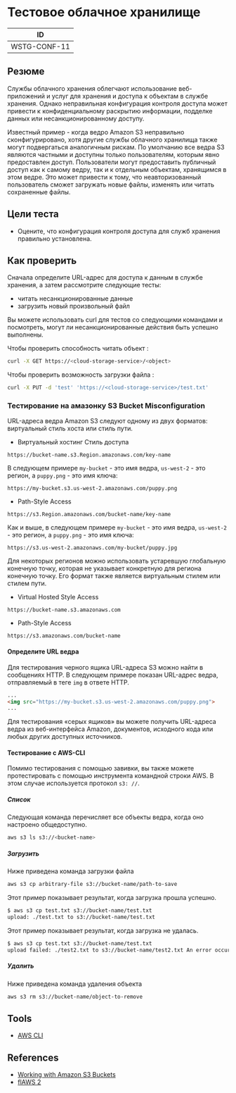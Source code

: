 # Тестовое облачное хранилище

| ID |
| ------------- |
| WSTG-CONF-11 |

## Резюме

Службы облачного хранения облегчают использование веб-приложений и услуг для хранения и доступа к объектам в службе хранения. Однако неправильная конфигурация контроля доступа может привести к конфиденциальному раскрытию информации, подделке данных или несанкционированному доступу.

Известный пример - когда ведро Amazon S3 неправильно сконфигурировано, хотя другие службы облачного хранилища также могут подвергаться аналогичным рискам. По умолчанию все ведра S3 являются частными и доступны только пользователям, которым явно предоставлен доступ. Пользователи могут предоставить публичный доступ как к самому ведру, так и к отдельным объектам, хранящимся в этом ведре. Это может привести к тому, что неавторизованный пользователь сможет загружать новые файлы, изменять или читать сохраненные файлы.

## Цели теста

- Оцените, что конфигурация контроля доступа для служб хранения правильно установлена.

## Как проверить

Сначала определите URL-адрес для доступа к данным в службе хранения, а затем рассмотрите следующие тесты:

- читать несанкционированные данные
- загрузить новый произвольный файл

Вы можете использовать curl для тестов со следующими командами и посмотреть, могут ли несанкционированные действия быть успешно выполнены.

Чтобы проверить способность читать объект :

```bash
curl -X GET https://<cloud-storage-service>/<object>
```

Чтобы проверить возможность загрузки файла :

```bash
curl -X PUT -d 'test' 'https://<cloud-storage-service>/test.txt'
```

### Тестирование на амазонку S3 Bucket Misconfiguration

URL-адреса ведра Amazon S3 следуют одному из двух форматов: виртуальный стиль хоста или стиль пути.

- Виртуальный хостинг Стиль доступа

```text
https://bucket-name.s3.Region.amazonaws.com/key-name
```

В следующем примере `my-bucket` - это имя ведра, `us-west-2` - это регион, а `puppy.png` - это имя ключа:

```text
https://my-bucket.s3.us-west-2.amazonaws.com/puppy.png
```

- Path-Style Access

```text
https://s3.Region.amazonaws.com/bucket-name/key-name
```

Как и выше, в следующем примере `my-bucket` - это имя ведра, `us-west-2` - это регион, а `puppy.png` - это имя ключа:

```text
https://s3.us-west-2.amazonaws.com/my-bucket/puppy.jpg
```

Для некоторых регионов можно использовать устаревшую глобальную конечную точку, которая не указывает конкретную для региона конечную точку. Его формат также является виртуальным стилем или стилем пути.

- Virtual Hosted Style Access

```text
https://bucket-name.s3.amazonaws.com
```

- Path-Style Access

```text
https://s3.amazonaws.com/bucket-name
```

#### Определите URL ведра

Для тестирования черного ящика URL-адреса S3 можно найти в сообщениях HTTP. В следующем примере показан URL-адрес ведра, отправляемый в теге `img` в ответе HTTP.

```html
...
<img src="https://my-bucket.s3.us-west-2.amazonaws.com/puppy.png">
...
```

Для тестирования «серых ящиков» вы можете получить URL-адреса ведра из веб-интерфейса Amazon, документов, исходного кода или любых других доступных источников.

#### Тестирование с AWS-CLI

Помимо тестирования с помощью завивки, вы также можете протестировать с помощью инструмента командной строки AWS. В этом случае используется протокол `s3: //`.

##### Список

Следующая команда перечисляет все объекты ведра, когда оно настроено общедоступно.

```bash
aws s3 ls s3://<bucket-name>
```

##### Загрузить

Ниже приведена команда загрузки файла

```bash
aws s3 cp arbitrary-file s3://bucket-name/path-to-save
```

Этот пример показывает результат, когда загрузка прошла успешно.

```bash
$ aws s3 cp test.txt s3://bucket-name/test.txt
upload: ./test.txt to s3://bucket-name/test.txt
```

Этот пример показывает результат, когда загрузка не удалась.

```bash
$ aws s3 cp test.txt s3://bucket-name/test.txt
upload failed: ./test2.txt to s3://bucket-name/test2.txt An error occurred (AccessDenied) when calling the PutObject operation: Access Denied
```

##### Удалить

Ниже приведена команда удаления объекта

```bash
aws s3 rm s3://bucket-name/object-to-remove
```

## Tools

- [AWS CLI](https://aws.amazon.com/cli/)

## References

- [Working with Amazon S3 Buckets](https://docs.aws.amazon.com/AmazonS3/latest/dev/UsingBucket.html)
- [flAWS 2](http://flaws2.cloud)
